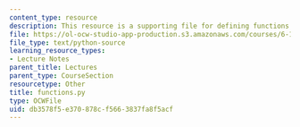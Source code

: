 ```yaml
---
content_type: resource
description: This resource is a supporting file for defining functions.
file: https://ol-ocw-studio-app-production.s3.amazonaws.com/courses/6-189-a-gentle-introduction-to-programming-using-python-january-iap-2011/db3578f5e370878cf5663837fa8f5acf_functions.py
file_type: text/python-source
learning_resource_types:
- Lecture Notes
parent_title: Lectures
parent_type: CourseSection
resourcetype: Other
title: functions.py
type: OCWFile
uid: db3578f5-e370-878c-f566-3837fa8f5acf
---
```

